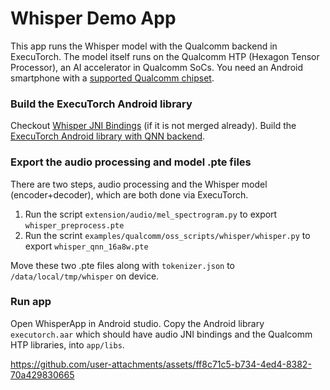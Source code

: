 # Whisper Demo App

This app runs the Whisper model with the Qualcomm backend in ExecuTorch. The model itself runs on the Qualcomm HTP (Hexagon Tensor Processor), an AI accelerator in Qualcomm SoCs. You need an Android smartphone with a [supported Qualcomm chipset](https://github.com/pytorch/executorch/tree/main/backends/qualcomm).

### Build the ExecuTorch Android library

Checkout [Whisper JNI Bindings](https://github.com/pytorch/executorch/pull/13525) (if it is not merged already). Build the [ExecuTorch Android library with QNN backend](https://github.com/pytorch/executorch/blob/main/examples/demo-apps/android/LlamaDemo/docs/delegates/qualcomm_README.md).

### Export the audio processing and model .pte files

There are two steps, audio processing and the Whisper model (encoder+decoder), which are both done via ExecuTorch.

1) Run the script `extension/audio/mel_spectrogram.py` to export `whisper_preprocess.pte`
2) Run the scrint `examples/qualcomm/oss_scripts/whisper/whisper.py` to export `whisper_qnn_16a8w.pte`

Move these two .pte files along with `tokenizer.json` to `/data/local/tmp/whisper` on device.

### Run app

Open WhisperApp in Android studio. Copy the Android library `executorch.aar` which should have audio JNI bindings and the Qualcomm HTP libraries, into `app/libs`.



https://github.com/user-attachments/assets/ff8c71c5-b734-4ed4-8382-70a429830665

